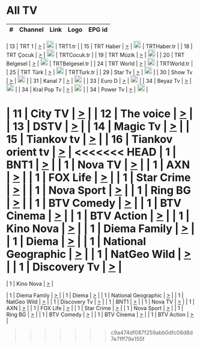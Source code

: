 <h1>All TV</h1>

| #   | Channel        | Link  | Logo | EPG id |
|:---:|:--------------:|:-----:|:----:|:------:|

| 13  | TRT 1            | [>](https://tv-trt1.medya.trt.com.tr/master.m3u8) | <img height="20" src="https://i.imgur.com/j786OLG.png"/> | TRT1.tr |
| 15  | TRT Haber        | [>](https://tv-trthaber.medya.trt.com.tr/master.m3u8) | <img height="20" src="https://i.imgur.com/OVfo8Ab.png"/> | TRTHaber.tr |
| 18  | TRT Çocuk        | [>](https://tv-trtcocuk.medya.trt.com.tr/master.m3u8) | <img height="20" src="https://i.imgur.com/QLFmD6d.png"/> | TRTCocuk.tr |
| 19  | TRT Müzik        | [>](https://tv-trtmuzik.medya.trt.com.tr/master.m3u8) | <img height="20" src="https://i.imgur.com/fIVFCEd.png"/> |
| 20  | TRT Belgesel     | [>](https://tv-trtbelgesel.medya.trt.com.tr/master.m3u8) | <img height="20" src="https://i.imgur.com/MGO87pe.png"/> | TRTBelgesel.tr |
| 24  | TRT World        | [>](https://tv-trtworld.medya.trt.com.tr/master.m3u8) | <img height="20" src="https://i.imgur.com/JEA2xpv.png"/> | TRTWorld.tr |
| 25  | TRT Türk         | [>](https://tv-trtturk.medya.trt.com.tr/master.m3u8) | <img height="20" src="https://i.imgur.com/OSTOQNw.png"/> | TRTTurk.tr |
| 29  | Star Tv   | [>](https://dogus-live.daioncdn.net/startv/startv_360p.m3u8) | <img height="20" src="https://i.imgur.com/IebUZx1.png"/> |
| 30  | Show Tv     | [>](https://ciner-live.daioncdn.net/showtv/showtv.m3u8) | <img height="20" src="https://i.imgur.com/IebUZx1.png"/> |
| 31  | Kanal 7     | [>](https://kanal7-live.daioncdn.net/kanal7/kanal7.m3u8) | <img height="20" src="https://i.imgur.com/IebUZx1.png"/> |
| 33  | Euro D    | [>](https://www.youtube.com/user/KanalD/live) | <img height="20" src="https://i.imgur.com/IebUZx1.png"/> |
| 34  | Beyaz Tv     | [>](https://beyaztv-live.daioncdn.net/beyaztv/beyaztv.m3u8) | <img height="20" src="https://i.imgur.com/IebUZx1.png"/> |
| 34  | Kral Pop Tv     | [>](https://www.youtube.com/watch?v=GuFTuKoXepw) | <img height="20" src="https://i.imgur.com/IebUZx1.png"/> |
| 34  | Power Tv     | [>](https://livetv.powerapp.com.tr/powerTV/powerhd.smil/chunklist.m3u8) | <img height="20" src="https://i.imgur.com/IebUZx1.png"/> |


| 11  | City TV | [>](https://tv.city.bg/play/tshls/citytv/index.m3u8) |
| 12  | The voice | [>](https://bss1.neterra.tv/thevoice/thevoice.m3u8) |
| 13  | DSTV | [>](http://46.249.95.140:8081/hls/data.m3u8) |
| 14  | Magic Tv | [>](https://bss1.neterra.tv/magictv/magictv.m3u8) |
| 15  | Tiankov tv | [>](https://streamer103.neterra.tv/tiankov-folk/live.m3u8) |
| 16  | Tiankov orient tv | [>](https://streamer103.neterra.tv/tiankov-orient/live.m3u8) |
<<<<<<< HEAD
| 1 | BNT1 | [>](https://ymkaya.xyz:46857/tv/bnt1/playlist.m3u8?wmsAuthSign=c2VydmVyX3RpbWU9MS8zLzIwMjUgMjozMzo0NCBQTSZoYXNoX3ZhbHVlPTNYNWwyZEVnL3laTGlYd2cveHRGSXc9PSZ2YWxpZG1pbnV0ZXM9NjA=) |
| 1 | Nova TV | [>](https://ymkaya.xyz:46857/tv/novatv/playlist.m3u8?wmsAuthSign=c2VydmVyX3RpbWU9MS8zLzIwMjUgMjozMzo1MyBQTSZoYXNoX3ZhbHVlPUoxMnNTTndkaXFyZXJZTlVudXZSUWc9PSZ2YWxpZG1pbnV0ZXM9NjA=) |
| 1 | AXN | [>](https://ymkaya.xyz:46857/tv/axn/playlist.m3u8?wmsAuthSign=c2VydmVyX3RpbWU9MS8zLzIwMjUgMjozNDowMSBQTSZoYXNoX3ZhbHVlPU13b2JGcG5iUkJKYXlZSnY0OUNUOFE9PSZ2YWxpZG1pbnV0ZXM9NjA=) |
| 1 | FOX Life | [>](https://ymkaya.xyz:46857/tv/foxlife/playlist.m3u8?wmsAuthSign=c2VydmVyX3RpbWU9MS8zLzIwMjUgMjozNDoxMSBQTSZoYXNoX3ZhbHVlPTk2NWdCMGdKMWpiaTRCaFNteVM1cmc9PSZ2YWxpZG1pbnV0ZXM9NjA=) |
| 1 | Star Crime | [>](https://ymkaya.xyz:46857/tv/foxcrime/playlist.m3u8?wmsAuthSign=c2VydmVyX3RpbWU9MS8zLzIwMjUgMjozNDoxOCBQTSZoYXNoX3ZhbHVlPXQza052VkMra2pxcXlKZVpiTmlrd1E9PSZ2YWxpZG1pbnV0ZXM9NjA=) |
| 1 | Nova Sport | [>](https://ymkaya.xyz:46857/tv/novasport/playlist.m3u8?wmsAuthSign=c2VydmVyX3RpbWU9MS8zLzIwMjUgMjozNDoyNSBQTSZoYXNoX3ZhbHVlPWJ1bS9QUWJSZUM3Q3hHSHdESDZXNVE9PSZ2YWxpZG1pbnV0ZXM9NjA=) |
| 1 | Ring BG | [>](https://ymkaya.xyz:46857/tv/ringbg/playlist.m3u8?wmsAuthSign=c2VydmVyX3RpbWU9MS8zLzIwMjUgMjozNDozMiBQTSZoYXNoX3ZhbHVlPU9VNDZpQW0vWFptVEx4dVgrSmRmK0E9PSZ2YWxpZG1pbnV0ZXM9NjA=) |
| 1 | BTV Comedy | [>](https://ymkaya.xyz:46857/tv/btvcomedy/playlist.m3u8?wmsAuthSign=c2VydmVyX3RpbWU9MS8zLzIwMjUgMjozNDozOSBQTSZoYXNoX3ZhbHVlPWErM04rNWJJYXBlVGkvK1B6ZHYxdWc9PSZ2YWxpZG1pbnV0ZXM9NjA=) |
| 1 | BTV Cinema | [>](https://ymkaya.xyz:46857/tv/btvcinema/playlist.m3u8?wmsAuthSign=c2VydmVyX3RpbWU9MS8zLzIwMjUgMjozNDo0NiBQTSZoYXNoX3ZhbHVlPWNOR3R4VUlNZEhHdko1dVk4WFFHUnc9PSZ2YWxpZG1pbnV0ZXM9NjA=) |
| 1 | BTV Action | [>](https://ymkaya.xyz:46857/tv/btvaction/playlist.m3u8?wmsAuthSign=c2VydmVyX3RpbWU9MS8zLzIwMjUgMjozNDo1MyBQTSZoYXNoX3ZhbHVlPU51ZXQ2SUFsclg5TDQxUkRNdWtIbVE9PSZ2YWxpZG1pbnV0ZXM9NjA=) |
| 1 | Kino Nova | [>](https://ymkaya.xyz:46857/tv/kinonova/playlist.m3u8?wmsAuthSign=c2VydmVyX3RpbWU9MS8zLzIwMjUgMjozNTowMCBQTSZoYXNoX3ZhbHVlPWcrUzhjWFAybzFNOE8zUTZYditCOEE9PSZ2YWxpZG1pbnV0ZXM9NjA=) |
| 1 | Diema Family | [>](https://ymkaya.xyz:46857/tv/diemafamily/playlist.m3u8?wmsAuthSign=c2VydmVyX3RpbWU9MS8zLzIwMjUgMjozNTowNyBQTSZoYXNoX3ZhbHVlPXkybWxxYkdHOXVVZWp4OG5OZ0VLc3c9PSZ2YWxpZG1pbnV0ZXM9NjA=) |
| 1 | Diema | [>](https://ymkaya.xyz:46857/tv/diema/playlist.m3u8?wmsAuthSign=c2VydmVyX3RpbWU9MS8zLzIwMjUgMjozNToxNCBQTSZoYXNoX3ZhbHVlPUZUSmtraXJoa1JOSUxPdmc2cDkyTHc9PSZ2YWxpZG1pbnV0ZXM9NjA=) |
| 1 | National Geographic | [>](https://ymkaya.xyz:46857/tv/natgeo/playlist.m3u8?wmsAuthSign=c2VydmVyX3RpbWU9MS8zLzIwMjUgMjozNjowOSBQTSZoYXNoX3ZhbHVlPXRoeGFnR2lIOEFXRkNGNTh2Ym42Tmc9PSZ2YWxpZG1pbnV0ZXM9NjA=) |
| 1 | NatGeo Wild | [>](https://ymkaya.xyz:46857/tv/natgeowild/playlist.m3u8?wmsAuthSign=c2VydmVyX3RpbWU9MS8zLzIwMjUgMjozNjoxNiBQTSZoYXNoX3ZhbHVlPVdRc2d2d0NKU0RYSjhmUVIvVzRpeUE9PSZ2YWxpZG1pbnV0ZXM9NjA=) |
| 1 | Discovery Tv | [>](https://ymkaya.xyz:46857/tv/discovery/playlist.m3u8?wmsAuthSign=c2VydmVyX3RpbWU9MS8zLzIwMjUgMjozNjoyNCBQTSZoYXNoX3ZhbHVlPTBidW5RUGtYdHZSTHZ3R2Y3MVhOOXc9PSZ2YWxpZG1pbnV0ZXM9NjA=) |
=======


| 1 | Kino Nova | [>](https://ymkaya.xyz:11336/tv/kinonova/playlist.m3u8?wmsAuthSign=c2VydmVyX3RpbWU9MS8yLzIwMjUgNDo0MDoyMCBBTSZoYXNoX3ZhbHVlPWlFS1FrWEtMMVRFM3l5YklUWUJQUHc9PSZ2YWxpZG1pbnV0ZXM9NjA=) |

| 1 | Diema Family | [>](https://ymkaya.xyz:11336/tv/diemafamily/playlist.m3u8?wmsAuthSign=c2VydmVyX3RpbWU9MS8yLzIwMjUgNDo0MDozMCBBTSZoYXNoX3ZhbHVlPUVUaTVKTldvZTF5WVVCM0YwL21kaXc9PSZ2YWxpZG1pbnV0ZXM9NjA=) |
| 1 | Diema | [>](https://ymkaya.xyz:11336/tv/diema/playlist.m3u8?wmsAuthSign=c2VydmVyX3RpbWU9MS8yLzIwMjUgNDo0MDo0MCBBTSZoYXNoX3ZhbHVlPVlYMWVJT2NuUjNpUTBsaytEUFFOS2c9PSZ2YWxpZG1pbnV0ZXM9NjA=) |
| 1 | National Geographic | [>](https://ymkaya.xyz:11336/tv/natgeo/playlist.m3u8?wmsAuthSign=c2VydmVyX3RpbWU9MS8yLzIwMjUgNDo0MTo0MSBBTSZoYXNoX3ZhbHVlPTJQTlVmcG5nYWx0M013eUhGRGxnd0E9PSZ2YWxpZG1pbnV0ZXM9NjA=) |
| 1 | NatGeo Wild | [>](https://ymkaya.xyz:11336/tv/natgeowild/playlist.m3u8?wmsAuthSign=c2VydmVyX3RpbWU9MS8yLzIwMjUgNDo0MTo1MSBBTSZoYXNoX3ZhbHVlPVl1OXZaTTliN0hGWEN3eDBYd1duNkE9PSZ2YWxpZG1pbnV0ZXM9NjA=) |
| 1 | Discovery Tv | [>](https://ymkaya.xyz:11336/tv/discovery/playlist.m3u8?wmsAuthSign=c2VydmVyX3RpbWU9MS8yLzIwMjUgNDo0MjowMSBBTSZoYXNoX3ZhbHVlPWtBQmdLNlY2RmQwWElzMVYzSDJyVkE9PSZ2YWxpZG1pbnV0ZXM9NjA=) |
| 1 | BNT1 | [>](https://ymkaya.xyz:11336/tv/bnt1/playlist.m3u8?wmsAuthSign=c2VydmVyX3RpbWU9MS8yLzIwMjUgNDozODozOCBBTSZoYXNoX3ZhbHVlPVVrMVlRQXpJWlhYeUh6ZFVpSC9NMUE9PSZ2YWxpZG1pbnV0ZXM9NjA=) |
| 1 | Nova TV | [>](https://ymkaya.xyz:11336/tv/novatv/playlist.m3u8?wmsAuthSign=c2VydmVyX3RpbWU9MS8yLzIwMjUgNDozODo0OCBBTSZoYXNoX3ZhbHVlPUVxQjh1a0ZzYkVGZU8zZDFGTzdreVE9PSZ2YWxpZG1pbnV0ZXM9NjA=) |
| 1 | AXN | [>](https://ymkaya.xyz:11336/tv/axn/playlist.m3u8?wmsAuthSign=c2VydmVyX3RpbWU9MS8yLzIwMjUgNDozODo1OCBBTSZoYXNoX3ZhbHVlPUpkWStGY1hkNXhaOVpPZ0thQ0FZL3c9PSZ2YWxpZG1pbnV0ZXM9NjA=) |
| 1 | FOX Life | [>](https://ymkaya.xyz:11336/tv/foxlife/playlist.m3u8?wmsAuthSign=c2VydmVyX3RpbWU9MS8yLzIwMjUgNDozOToxMCBBTSZoYXNoX3ZhbHVlPWt1ZDc1T3AzYlZDTjJnSy9TU0xJZlE9PSZ2YWxpZG1pbnV0ZXM9NjA=) |
| 1 | Star Crime | [>](https://ymkaya.xyz:11336/tv/foxcrime/playlist.m3u8?wmsAuthSign=c2VydmVyX3RpbWU9MS8yLzIwMjUgNDozOToyMCBBTSZoYXNoX3ZhbHVlPXIwVU45Nm9FR1l2enNkTG9TanBxbmc9PSZ2YWxpZG1pbnV0ZXM9NjA=) |
| 1 | Nova Sport | [>](https://ymkaya.xyz:11336/tv/novasport/playlist.m3u8?wmsAuthSign=c2VydmVyX3RpbWU9MS8yLzIwMjUgNDozOTozMCBBTSZoYXNoX3ZhbHVlPXlSZ0UxazVaM0xhSmc0NmR4T0c1T2c9PSZ2YWxpZG1pbnV0ZXM9NjA=) |
| 1 | Ring BG | [>](https://ymkaya.xyz:11336/tv/ringbg/playlist.m3u8?wmsAuthSign=c2VydmVyX3RpbWU9MS8yLzIwMjUgNDozOTo0MCBBTSZoYXNoX3ZhbHVlPTR4aUlFNHVUYWN4enY1WkVuOFZma2c9PSZ2YWxpZG1pbnV0ZXM9NjA=) |
| 1 | BTV Comedy | [>](https://ymkaya.xyz:11336/tv/btvcomedy/playlist.m3u8?wmsAuthSign=c2VydmVyX3RpbWU9MS8yLzIwMjUgNDozOTo1MCBBTSZoYXNoX3ZhbHVlPUtrMTJ2RHNTTUU1RFp1ZkVOdXFSK3c9PSZ2YWxpZG1pbnV0ZXM9NjA=) |
| 1 | BTV Cinema | [>](https://ymkaya.xyz:11336/tv/btvcinema/playlist.m3u8?wmsAuthSign=c2VydmVyX3RpbWU9MS8yLzIwMjUgNDozOTo1OSBBTSZoYXNoX3ZhbHVlPTZWcU9FZW56cG1NM1lrYy8xNE5NeHc9PSZ2YWxpZG1pbnV0ZXM9NjA=) |
| 1 | BTV Action | [>](https://ymkaya.xyz:11336/tv/btvaction/playlist.m3u8?wmsAuthSign=c2VydmVyX3RpbWU9MS8yLzIwMjUgNDo0MDoxMCBBTSZoYXNoX3ZhbHVlPUlDd0ErRkZVWThyMVZwR3c2REdGZ3c9PSZ2YWxpZG1pbnV0ZXM9NjA=) |
>>>>>>> c9a474df087f259abb0dfc08d8d7e7fff79e155f
